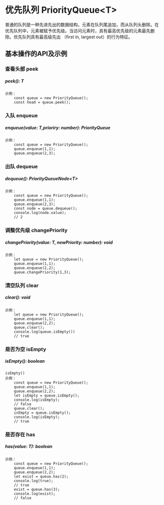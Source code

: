 # 优先队列 PriorityQueue\<T>

普通的队列是一种先进先出的数据结构，元素在队列尾追加，而从队列头删除。在优先队列中，元素被赋予优先级。当访问元素时，具有最高优先级的元素最先删除。优先队列具有最高级先出 （first in, largest out）的行为特征。

## 基本操作的API及示例

### 查看头部 peek
##### peek(): T

```text
示例：
    const queue = new PriorityQueue();
    const head = queue.peek();
```
    
### 入队 enqueue
##### enqueue(value: T,prioriry: number): PriorityQueue

```text
示例： 
    const queue = new PriorityQueue();
    queue.enqueue(1,1);
    queue.enqueue(2,3);
```
    
### 出队 dequeue
##### dequeue(): PriorityQueueNode\<T>

```text
示例：
    const queue = new PriorityQueue();
    queue.enqueue(1,1);
    queue.enqueue(2,3);
    const node = queue.dequeue();
    console.log(node.value);
    // 2
```

### 调整优先级 changePriority
##### changePriority(value: T, newPriority: number): void

```text
示例：
    let queue = new PriorityQueue();
    queue.enqueue(1,1);
    queue.enqueue(2,2);
    queue.changePriority(1,3);
```
    
### 清空队列 clear
##### clear(): void

```text
示例：
    let queue = new PriorityQueue();
    queue.enqueue(1,1);
    queue.enqueue(2,2);
    queue.clear();
    console.log(queue.isEmpty())
    // true
```

### 是否为空 isEmpty
##### isEmpty(): boolean

```text
isEmpty()
示例：
    const queue = new PriorityQueue();
    queue.enqueue(1,1);
    queue.enqueue(2,2);
    let isEmpty = queue.isEmpty();
    console.log(isEmpty);
    // false
    queue.clear();
    isEmpty = queue.isEmpty();
    console.log(isEmpty);
    // true
```

### 是否存在 has
##### has(value: T): boolean

```text
示例：
    const queue = new PriorityQueue();
    queue.enqueue(1,1);
    queue.enqueue(2,2);
    let exist = queue.has(2);
    console.log(true);
    // true
    exist = queue.has(3);
    console.log(exist);
    // false
```
